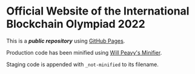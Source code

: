 # Official Website of the International Blockchain Olympiad 2022

This is a ***public repository*** using [GitHub Pages](https://pages.github.com).

Production code has been minified using [Will Peavy's Minifier](https://www.willpeavy.com/tools/minifier).

Staging code is appended with `_not-minified` to its filename.